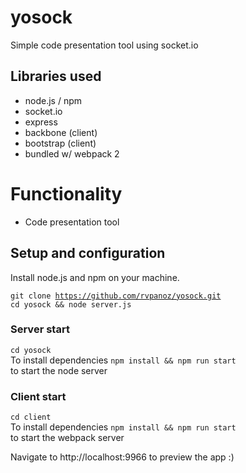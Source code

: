 # yosock
Simple code presentation tool using socket.io

## Libraries used
<ul>
  <li>node.js / npm</li>
  <li>socket.io</li>
  <li>express</li>
  <li>backbone (client)</li>
  <li>bootstrap (client)</li>
  <li>bundled w/ webpack 2</li>
</ul>

# Functionality
<ul>
  <li>Code presentation tool</li>
</ul>

## Setup and configuration

Install node.js and npm on your machine.

<code>git clone https://github.com/rvpanoz/yosock.git</code>  
<code>cd yosock && node server.js</code>

### Server start
<code>cd yosock</code>  
To install dependencies <code>npm install && npm run start </code> to start the node server

### Client start
<code>cd client</code>  
To install dependencies <code>npm install && npm run start </code> to start the webpack server  

Navigate to http://localhost:9966 to preview the app :)
